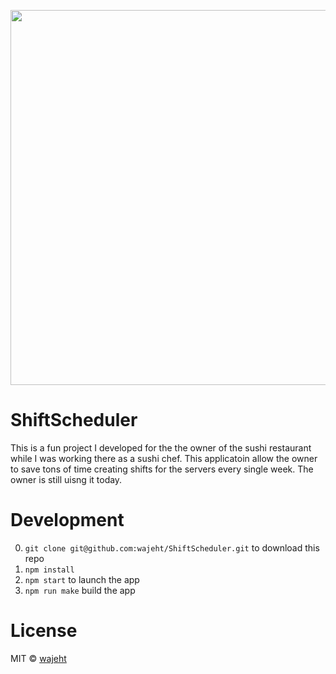 <p align="center"><img src="https://raw.githubusercontent.com/wajeht/ShiftScheduler/master/src/images/screenshot.png" width="600"></p>

# ShiftScheduler

This is a fun project I developed for the the owner of the sushi restaurant while I was working there as a sushi chef. This applicatoin allow the owner to save tons of time creating shifts for the servers every single week. The owner is still uisng it today.

# Development

0. `git clone git@github.com:wajeht/ShiftScheduler.git` to download this repo
1. `npm install`
2. `npm start` to launch the app
3. `npm run make` build the app

# License

MIT © [wajeht](https://wajeht.github.io/)
